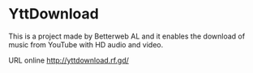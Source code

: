 # YttDownload
This is a project made by Betterweb AL and it enables the download of music from YouTube with HD audio and video. 


URL online 
http://yttdownload.rf.gd/
